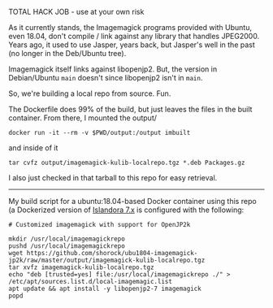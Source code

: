 TOTAL HACK JOB - use at your own risk

As it currently stands, the Imagemagick programs provided with Ubuntu, even 18.04, don't compile / link against any library that handles JPEG2000.  Years ago, it used to use Jasper, years back, but Jasper's well in the past (no longer in the Deb/Ubuntu tree).

Imagemagick itself links against libopenjp2. But, the version in Debian/Ubuntu `main` doesn't since libopenjp2 isn't in `main`.

So, we're building a local repo from source.  Fun.

The Dockerfile does 99% of the build, but just leaves the files in the built container.  From there, I mounted the output/

`docker run -it --rm -v $PWD/output:/output imbuilt`

and inside of it

`tar cvfz output/imagemagick-kulib-localrepo.tgz *.deb Packages.gz`

I also just checked in that tarball to this repo for easy retrieval.

---

My build script for a ubuntu:18.04-based Docker container using this repo (a Dockerized version of [Islandora 7.x](https://islandora.ca) is configured with the following:

```
# Customized imagemagick with support for OpenJP2k

mkdir /usr/local/imagemagickrepo
pushd /usr/local/imagemagickrepo
wget https://github.com/shorock/ubu1804-imagemagick-jp2k/raw/master/output/imagemagick-kulib-localrepo.tgz
tar xvfz imagemagick-kulib-localrepo.tgz
echo "deb [trusted=yes] file:/usr/local/imagemagickrepo ./" > /etc/apt/sources.list.d/local-imagemagic.list
apt update && apt install -y libopenjp2-7 imagemagick
popd
```
